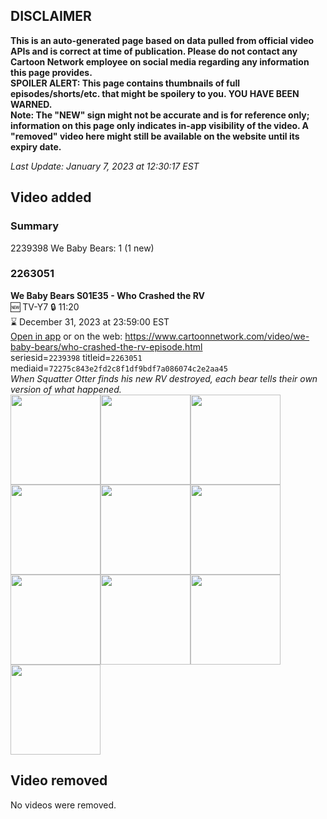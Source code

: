 ## DISCLAIMER
**This is an auto-generated page based on data pulled from official video APIs and is correct at time of publication. Please do not contact any Cartoon Network employee on social media regarding any information this page provides.**  
**SPOILER ALERT: This page contains thumbnails of full episodes/shorts/etc. that might be spoilery to you. YOU HAVE BEEN WARNED.**  
**Note: The "NEW" sign might not be accurate and is for reference only; information on this page only indicates in-app visibility of the video. A "removed" video here might still be available on the website until its expiry date.**  

_Last Update: January 7, 2023 at 12:30:17 EST_
## Video added
### Summary
2239398 We Baby Bears: 1 (1 new)  
### 2263051
**We Baby Bears S01E35 - Who Crashed the RV**  
🆕 TV-Y7 🔒 11:20  
⌛ December 31, 2023 at 23:59:00 EST  
[Open in app](https://cnvideo.sercomkc.org/redirector.html?type=cnapp&seriesid=2239398&titleid=2263051&mediaid=72275c843e2fd2c8f1df9bdf7a086074c2e2aa45) or on the web: https://www.cartoonnetwork.com/video/we-baby-bears/who-crashed-the-rv-episode.html  
seriesid=`2239398` titleid=`2263051` mediaid=`72275c843e2fd2c8f1df9bdf7a086074c2e2aa45`  
_When Squatter Otter finds his new RV destroyed, each bear tells their own version of what happened._  
<a href="https://s3.amazonaws.com/cartoonorchestrator/2263051_001_1280x720.jpg"><img src="https://s3.amazonaws.com/cartoonorchestrator/2263051_001_640x360.jpg" height="144px" /></a><a href="https://s3.amazonaws.com/cartoonorchestrator/2263051_002_1280x720.jpg"><img src="https://s3.amazonaws.com/cartoonorchestrator/2263051_002_640x360.jpg" height="144px" /></a><a href="https://s3.amazonaws.com/cartoonorchestrator/2263051_003_1280x720.jpg"><img src="https://s3.amazonaws.com/cartoonorchestrator/2263051_003_640x360.jpg" height="144px" /></a><a href="https://s3.amazonaws.com/cartoonorchestrator/2263051_004_1280x720.jpg"><img src="https://s3.amazonaws.com/cartoonorchestrator/2263051_004_640x360.jpg" height="144px" /></a><a href="https://s3.amazonaws.com/cartoonorchestrator/2263051_005_1280x720.jpg"><img src="https://s3.amazonaws.com/cartoonorchestrator/2263051_005_640x360.jpg" height="144px" /></a><a href="https://s3.amazonaws.com/cartoonorchestrator/2263051_006_1280x720.jpg"><img src="https://s3.amazonaws.com/cartoonorchestrator/2263051_006_640x360.jpg" height="144px" /></a><a href="https://s3.amazonaws.com/cartoonorchestrator/2263051_007_1280x720.jpg"><img src="https://s3.amazonaws.com/cartoonorchestrator/2263051_007_640x360.jpg" height="144px" /></a><a href="https://s3.amazonaws.com/cartoonorchestrator/2263051_008_1280x720.jpg"><img src="https://s3.amazonaws.com/cartoonorchestrator/2263051_008_640x360.jpg" height="144px" /></a><a href="https://s3.amazonaws.com/cartoonorchestrator/2263051_009_1280x720.jpg"><img src="https://s3.amazonaws.com/cartoonorchestrator/2263051_009_640x360.jpg" height="144px" /></a><a href="https://s3.amazonaws.com/cartoonorchestrator/2263051_010_1280x720.jpg"><img src="https://s3.amazonaws.com/cartoonorchestrator/2263051_010_640x360.jpg" height="144px" /></a>
## Video removed
No videos were removed.  
